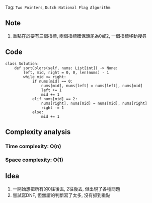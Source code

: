 Tag: `Two Pointers`, `Dutch National Flag Algorithm`
## Note
1. 重點在於要有三個指標, 兩個指標確保頭尾為0或2, 一個指標移動搜尋

## Code
    class Solution:
        def sortColors(self, nums: List[int]) -> None:
            left, mid, right = 0, 0, len(nums) - 1
            while mid <= right:
                if nums[mid] == 0:
                    nums[mid], nums[left] = nums[left], nums[mid]
                    left += 1
                    mid += 1
                elif nums[mid] == 2:
                    nums[right], nums[mid] = nums[mid], nums[right]
                    right -= 1
                else:
                    mid += 1
                    
## Complexity analysis
### Time complexity: O(n)

### Space complexity: O(1)

## Idea
1. 一開始想把所有的0往後丟, 2往後丟, 但出現了各種問題
2. 嘗試寫DNF, 但無謂的判斷寫了太多, 沒有抓到重點
